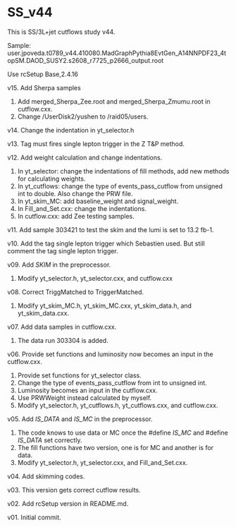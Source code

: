 # SS_v44
This is SS/3L+jet cutflows study v44.

Sample: user.jpoveda.t0789_v44.410080.MadGraphPythia8EvtGen_A14NNPDF23_4topSM.DAOD_SUSY2.s2608_r7725_p2666_output.root

Use rcSetup Base,2.4.16

v15. Add Sherpa samples
1. Add merged_Sherpa_Zee.root and merged_Sherpa_Zmumu.root in cutflow.cxx.
2. Change /UserDisk2/yushen to /raid05/users.

v14. Change the indentation in yt_selector.h

v13. Tag must fires single lepton trigger in the Z T&P method.

v12. Add weight calculation and change indentations.
1. In yt_selector: change the indentations of fill methods, add new methods for calculating weights.
2. In yt_cutflows: change the type of events_pass_cutflow from unsigned int to double. Also change the PRW file.
3. In yt_skim_MC: add baseline_weight and signal_weight.
4. In Fill_and_Set.cxx: change the indentations.
5. In cutflow.cxx: add Zee testing samples.

v11. Add sample 303421 to test the skim and the lumi is set to 13.2 fb-1.

v10. Add the tag single lepton trigger which Sebastien used.
But still comment the tag single lepton trigger.

v09. Add _SKIM_ in the preprocessor.
1. Modify yt_selector.h, yt_selector.cxx, and cutflow.cxx

v08. Correct TriggMatched to TriggerMatched.
1. Modify yt_skim_MC.h, yt_skim_MC.cxx, yt_skim_data.h, and yt_skim_data.cxx.

v07. Add data samples in cutflow.cxx.
1. The data run 303304 is added.

v06. Provide set functions and luminosity now becomes an input in the cutflow.cxx.
1. Provide set functions for yt_selector class.
2. Change the type of events_pass_cutflow from int to unsigned int.
3. Luminosity becomes an input in the cutflow.cxx.
4. Use PRWWeight instead calculated by myself.
5. Modify yt_selector.h, yt_cutflows.h, yt_cutflows.cxx, and cutflow.cxx.

v05. Add _IS_DATA_ and _IS_MC_ in the preprocessor.
1. The code knows to use data or MC once the #define _IS_MC_ and #define _IS_DATA_ set correctly.
2. The fill functions have two version, one is for MC and another is for data.
3. Modify yt_selector.h, yt_selector.cxx, and Fill_and_Set.cxx.

v04. Add skimming codes.

v03. This version gets correct cutflow results.

v02. Add rcSetup version in README.md.

v01. Initial commit.
